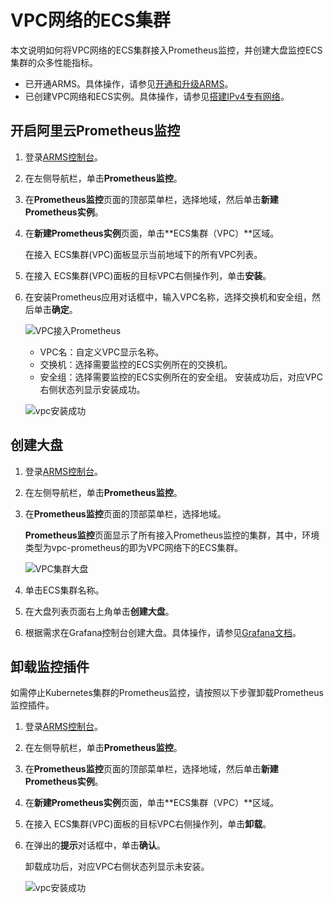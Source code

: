 # VPC网络的ECS集群

本文说明如何将VPC网络的ECS集群接入Prometheus监控，并创建大盘监控ECS集群的众多性能指标。

-   已开通ARMS。具体操作，请参见[开通和升级ARMS](/cn.zh-CN/快速入门/开通和升级ARMS.md)。
-   已创建VPC网络和ECS实例。具体操作，请参见[搭建IPv4专有网络](/cn.zh-CN/快速入门/搭建IPv4专有网络.md)。

## 开启阿里云Prometheus监控

1.  登录[ARMS控制台](https://arms.console.aliyun.com/#/home)。

2.  在左侧导航栏，单击**Prometheus监控**。

3.  在**Prometheus监控**页面的顶部菜单栏，选择地域，然后单击**新建Prometheus实例**。

4.  在**新建Prometheus实例**页面，单击**ECS集群（VPC）**区域。

    在接入 ECS集群\(VPC\)面板显示当前地域下的所有VPC列表。

5.  在接入 ECS集群\(VPC\)面板的目标VPC右侧操作列，单击**安装**。

6.  在安装Prometheus应用对话框中，输入VPC名称，选择交换机和安全组，然后单击**确定**。

    ![VPC接入Prometheus](https://static-aliyun-doc.oss-accelerate.aliyuncs.com/assets/img/zh-CN/3226275261/p290536.png)

    -   VPC名：自定义VPC显示名称。
    -   交换机：选择需要监控的ECS实例所在的交换机。
    -   安全组：选择需要监控的ECS实例所在的安全组。
    安装成功后，对应VPC右侧状态列显示安装成功。

    ![vpc安装成功](https://static-aliyun-doc.oss-accelerate.aliyuncs.com/assets/img/zh-CN/6532475261/p292834.png)


## 创建大盘

1.  登录[ARMS控制台](https://arms.console.aliyun.com/#/home)。

2.  在左侧导航栏，单击**Prometheus监控**。

3.  在**Prometheus监控**页面的顶部菜单栏，选择地域。

    **Prometheus监控**页面显示了所有接入Prometheus监控的集群，其中，环境类型为vpc-prometheus的即为VPC网络下的ECS集群。

    ![VPC集群大盘](https://static-aliyun-doc.oss-accelerate.aliyuncs.com/assets/img/zh-CN/3226275261/p290547.png)

4.  单击ECS集群名称。

5.  在大盘列表页面右上角单击**创建大盘**。

6.  根据需求在Grafana控制台创建大盘。具体操作，请参见[Grafana文档](https://grafana.com/docs/grafana/latest/dashboards/?pg=docs)。


## 卸载监控插件

如需停止Kubernetes集群的Prometheus监控，请按照以下步骤卸载Prometheus监控插件。

1.  登录[ARMS控制台](https://arms.console.aliyun.com/#/home)。

2.  在左侧导航栏，单击**Prometheus监控**。

3.  在**Prometheus监控**页面的顶部菜单栏，选择地域，然后单击**新建Prometheus实例**。

4.  在**新建Prometheus实例**页面，单击**ECS集群（VPC）**区域。

5.  在接入 ECS集群\(VPC\)面板的目标VPC右侧操作列，单击**卸载**。

6.  在弹出的**提示**对话框中，单击**确认**。

    卸载成功后，对应VPC右侧状态列显示未安装。

    ![vpc安装成功](https://static-aliyun-doc.oss-accelerate.aliyuncs.com/assets/img/zh-CN/6532475261/p292834.png)


